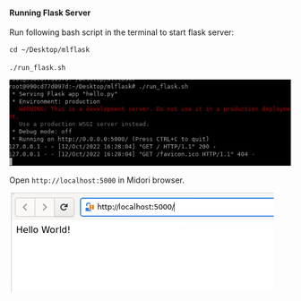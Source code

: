 
#### Running Flask Server

Run following bash script in the terminal to start flask server:

```
cd ~/Desktop/mlflask

./run_flask.sh
```

![](./1.png)

Open `http://localhost:5000` in Midori browser.

![](./2.png)